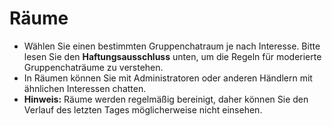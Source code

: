 # **Räume**

- Wählen Sie einen bestimmten Gruppenchatraum je nach Interesse. Bitte lesen Sie den **Haftungsausschluss** unten, um die Regeln für moderierte Gruppenchaträume zu verstehen.
- In Räumen können Sie mit Administratoren oder anderen Händlern mit ähnlichen Interessen chatten.
- **Hinweis:** Räume werden regelmäßig bereinigt, daher können Sie den Verlauf des letzten Tages möglicherweise nicht einsehen.
